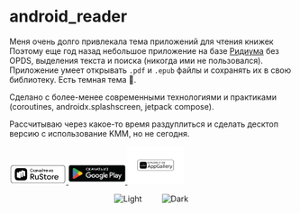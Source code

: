 # android_reader

Меня очень долго привлекала тема приложений для чтения книжек<br>
Поэтому еще год назад небольшое приложение на базе [Ридиума](https://github.com/readium/kotlin-toolkit) без OPDS, выделения текста и поиска (никогда ими не пользовался).<br>
Приложение умеет открывать `.pdf` и `.epub` файлы и сохранять их в свою библиотеку. Есть темная тема 🦾.

Сделано с более-менее современными технологиями и практиками (coroutines, androidx.splashscreen, jetpack compose).

Рассчитываю через какое-то время раздуплиться и сделать десктоп версию с использование KMM, но не сегодня.

<a href="https://apps.rustore.ru/app/me.kifio.kreader.android">
    <img src='./badges/logo-monochrome-light.svg' width="20%" >
</a>

<a href="https://play.google.com/store/apps/details?id=me.kifio.kreader.android">
    <img src='./badges/google-play-badge.png' width="20%" >
</a>

<a href="https://appgallery.huawei.com/app/C110328443">
    <img src='./badges/explore-it-on-huawei-appgallery-seeklogo.svg' width="20%" >
</a>

<p align="center">
  <img alt="Light" src="./bookshelf.gif" width="45%" >
&nbsp; &nbsp; &nbsp; &nbsp;
  <img alt="Dark" src="./reader.gif" width="45%">
</p>
